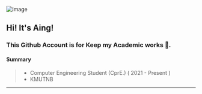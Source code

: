 ![image](https://user-images.githubusercontent.com/109336369/195406602-8f9807a8-6dba-404c-9db8-c3c04a7efca3.png) 

## Hi! It's Aing!

### This Github Account is for Keep my Academic works 🌱.

#### **Summary** 
> * Computer Engineering Student (CprE.) ( 2021 - Present )
> * KMUTNB

* * *
